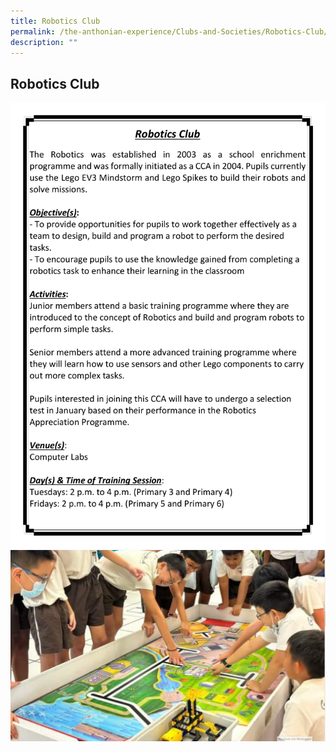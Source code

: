 ```yaml
---
title: Robotics Club
permalink: /the-anthonian-experience/Clubs-and-Societies/Robotics-Club/
description: ""
---
```

## Robotics Club

![](/images/CCA%202023_Sep/cca-12.png)
![robotics](/images/robotics.jpg)